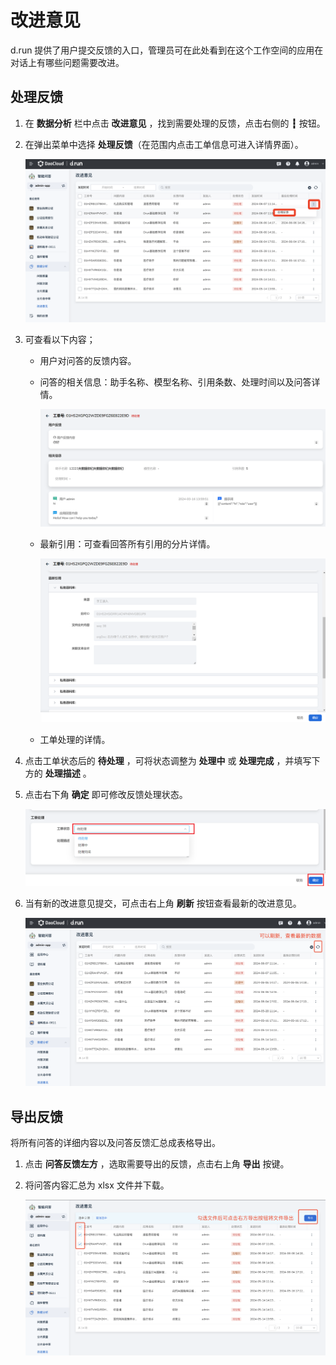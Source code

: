 # 改进意见

d.run 提供了用户提交反馈的入口，管理员可在此处看到在这个工作空间的应用在对话上有哪些问题需要改进。

## 处理反馈

1. 在 **数据分析** 栏中点击 **改进意见** ，找到需要处理的反馈，点击右侧的 **┇** 按钮。

2. 在弹出菜单中选择 **处理反馈**（在范围内点击工单信息可进入详情界面）。

    ![点击处理反馈](images/processing-feedback.png)

3. 可查看以下内容；

    - 用户对问答的反馈内容。
    - 问答的相关信息：助手名称、模型名称、引用条数、处理时间以及问答详情。

        ![问答相关信息](images/feedback-content.png)

    - 最新引用：可查看回答所有引用的分片详情。

        ![最新引用](images/latest-quote.png)

    - 工单处理的详情。

4. 点击工单状态后的 **待处理** ，可将状态调整为 **处理中** 或 **处理完成** ，并填写下方的 **处理描述** 。

5. 点击右下角 **确定** 即可修改反馈处理状态。

    ![点击确定](images/modify-processing-state.png)

6. 当有新的改进意见提交，可点击右上角 **刷新** 按钮查看最新的改进意见。

    ![刷新](images/refresh-improvement-suggestions.png)

## 导出反馈

将所有问答的详细内容以及问答反馈汇总成表格导出。

1. 点击 **问答反馈左方** ，选取需要导出的反馈，点击右上角 **导出** 按键。

2. 将问答内容汇总为 xlsx 文件并下载。

    ![导出](images/export-feedback.png)
